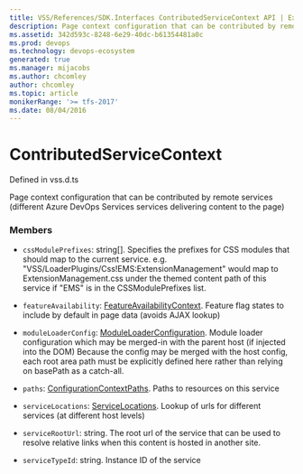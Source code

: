 ```yaml
---
title: VSS/References/SDK.Interfaces ContributedServiceContext API | Extensions for Azure DevOps Services
description: Page context configuration that can be contributed by remote services (different Azure DevOps Services services delivering content to the page)
ms.assetid: 342d593c-8248-6e29-40dc-b61354481a0c
ms.prod: devops
ms.technology: devops-ecosystem
generated: true
ms.manager: mijacobs
ms.author: chcomley
author: chcomley
ms.topic: article
monikerRange: '>= tfs-2017'
ms.date: 08/04/2016
---
```


# ContributedServiceContext

Defined in vss.d.ts


Page context configuration that can be contributed by remote services (different Azure DevOps Services services delivering content to the page) 

### Members

* `cssModulePrefixes`: string[]. Specifies the prefixes for CSS modules that should map to the current service. e.g. &quot;VSS/LoaderPlugins/Css!EMS:ExtensionManagement&quot; would map to ExtensionManagement.css under the themed content path of this service if &quot;EMS&quot; is in the CSSModulePrefixes list.

* `featureAvailability`: [FeatureAvailabilityContext](../../../VSS/References/SDK_Interfaces/FeatureAvailabilityContext.md). Feature flag states to include by default in page data (avoids AJAX lookup)

* `moduleLoaderConfig`: [ModuleLoaderConfiguration](../../../VSS/References/SDK_Interfaces/ModuleLoaderConfiguration.md). Module loader configuration which may be merged-in with the parent host (if injected into the DOM) Because the config may be merged with the host config, each root area path must be explicitly defined here rather than relying on basePath as a catch-all.

* `paths`: [ConfigurationContextPaths](../../../VSS/References/SDK_Interfaces/ConfigurationContextPaths.md). Paths to resources on this service

* `serviceLocations`: [ServiceLocations](../../../VSS/References/SDK_Interfaces/ServiceLocations.md). Lookup of urls for different services (at different host levels)

* `serviceRootUrl`: string. The root url of the service that can be used to resolve relative links when this content is hosted in another site.

* `serviceTypeId`: string. Instance ID of the service

